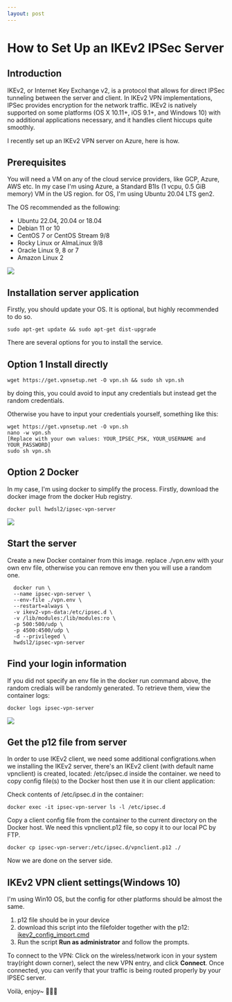 ```yaml
---
layout: post
---
```

# How to Set Up an IKEv2 IPSec Server

## Introduction

IKEv2, or Internet Key Exchange v2, is a protocol that allows for direct IPSec tunneling between the server and client. In IKEv2 VPN implementations, IPSec provides encryption for the network traffic. 
IKEv2 is natively supported on some platforms (OS X 10.11+, iOS 9.1+, and Windows 10) with no additional applications necessary, and it handles client hiccups quite smoothly.

I recently set up an IKEv2 VPN server on Azure, here is how.

## Prerequisites

You will need a VM on any of the cloud service providers, like GCP, Azure, AWS etc. In my case I'm using Azure, a Standard B1ls (1 vcpu, 0.5 GiB memory) VM in the US region. 
for OS, I'm using Ubuntu 20.04 LTS gen2.  


The OS recommended as the following:

 - Ubuntu 22.04, 20.04 or 18.04
 - Debian 11 or 10
 - CentOS 7 or CentOS Stream 9/8
 - Rocky Linux or AlmaLinux 9/8
 - Oracle Linux 9, 8 or 7
 - Amazon Linux 2

<img src="https://user-images.githubusercontent.com/79688638/199860647-f7cafa59-2376-4e7d-a560-9893a9821d30.png">

## Installation server application

Firstly, you should update your OS. It is optional, but highly recommended to do so.

```
sudo apt-get update && sudo apt-get dist-upgrade
```
 
There are several options for you to install the service. 
  
## Option 1 Install directly 
  
```  
wget https://get.vpnsetup.net -O vpn.sh && sudo sh vpn.sh
```

 by doing this, you could avoid to input any credentials but instead get the random credentials. 
  
  Otherwise you have to input your credentials yourself, something like this:
 
```
wget https://get.vpnsetup.net -O vpn.sh
nano -w vpn.sh
[Replace with your own values: YOUR_IPSEC_PSK, YOUR_USERNAME and YOUR_PASSWORD]
sudo sh vpn.sh
```
   
   
## Option 2 Docker
In my case, I'm using docker to simplify the process. 
  Firstly, download the docker image from the docker Hub registry. 
  
  
```
docker pull hwdsl2/ipsec-vpn-server
```
  
 
   <img src="https://user-images.githubusercontent.com/79688638/199863409-ae210765-5fdf-4095-b131-d31617e31f81.png">
  
## Start the server

Create a new Docker container from this image. replace ./vpn.env with your own env file, otherwise you can remove env then you will use a random one. 
  
  
  ```
    docker run \
    --name ipsec-vpn-server \
    --env-file ./vpn.env \
    --restart=always \
    -v ikev2-vpn-data:/etc/ipsec.d \
    -v /lib/modules:/lib/modules:ro \
    -p 500:500/udp \
    -p 4500:4500/udp \
    -d --privileged \
    hwdsl2/ipsec-vpn-server
  ```
  
## Find your login information
  If you did not specify an env file in the docker run command above, the random credials will be randomly generated. 
  To retrieve them, view the container logs:
  
  ```
  docker logs ipsec-vpn-server
  ```
 
    
  <img src="https://user-images.githubusercontent.com/79688638/199864363-53cd2a6e-277c-45e7-8971-4213684f5fd9.png">

## Get the p12 file from server
In order to use IKEv2 client, we need some additional configrations.when we installing the IKEv2 server, 
there's an IKEv2 client (with default name vpnclient) is created, located: /etc/ipsec.d inside the container. 
we need to copy config file(s) to the Docker host then use it in our client application:

Check contents of /etc/ipsec.d in the container:
    
    
```
docker exec -it ipsec-vpn-server ls -l /etc/ipsec.d
```
    
Copy a client config file from the container to the current directory on the Docker host.  We need this vpnclient.p12 file, so copy it to our local PC by FTP.
 
``` 
docker cp ipsec-vpn-server:/etc/ipsec.d/vpnclient.p12 ./
```
 
  
 Now we are done on the server side.
  
## IKEv2 VPN client settings(Windows 10)

 I'm using Win10 OS, but the config for other platforms should be almost the same. 
 
   1. p12 file should be in your device
   2. download this script into the filefolder together with the p12: 
  [ikev2_config_import.cmd](https://github.com/hwdsl2/vpn-extras/releases/latest/download/ikev2_config_import.cmd) 
   3. Run the script **Run as administrator** and follow the prompts.
  
  
  To connect to the VPN: 
  Click on the wireless/network icon in your system tray(right down corner), select the new VPN entry, 
  and click **Connect**. 
  Once connected, you can verify that your traffic is being routed properly by your IPSEC server. 
  
  Voilà, enjoy~ 🤟🤟🤟

    
